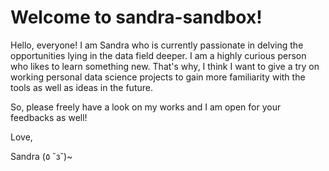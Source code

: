 # **Welcome to sandra-sandbox!**

Hello, everyone! I am Sandra who is currently passionate in delving the opportunities lying in the data field deeper.
I am a highly curious person who likes to learn something new.
That's why, I think I want to give a try on working personal data science projects to gain more familiarity with the tools as well as ideas in the future.

So, please freely have a look on my works and I am open for your feedbacks as well!

Love,

Sandra (٥ ˘з˘)~
